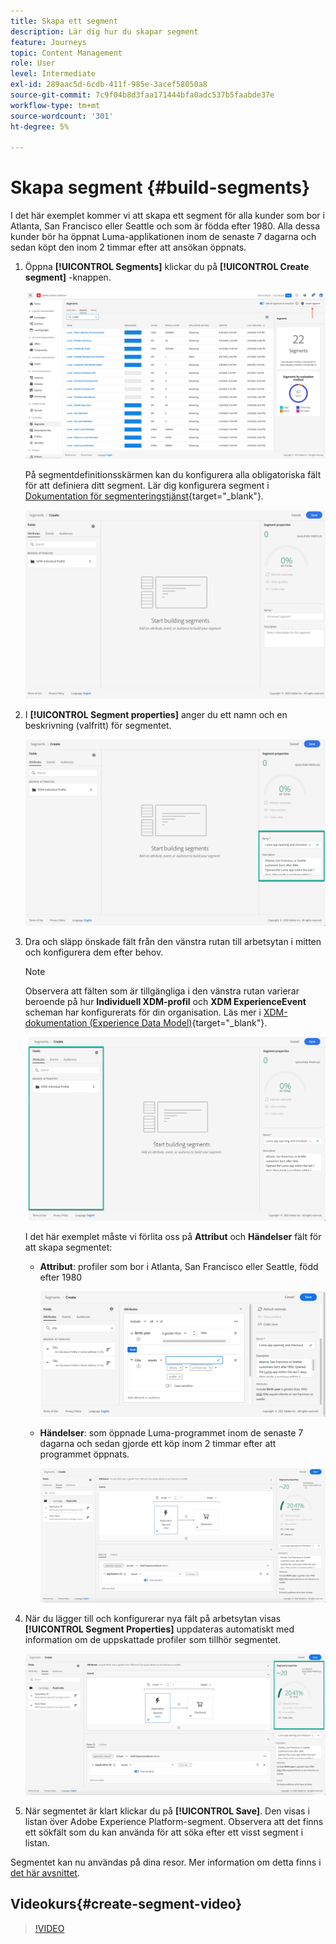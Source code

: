 ```yaml
---
title: Skapa ett segment
description: Lär dig hur du skapar segment
feature: Journeys
topic: Content Management
role: User
level: Intermediate
exl-id: 289aac5d-6cdb-411f-985e-3acef58050a8
source-git-commit: 7c9f04b8d3faa171444bfa0adc537b5faabde37e
workflow-type: tm+mt
source-wordcount: '301'
ht-degree: 5%

---
```


# Skapa segment {#build-segments}

I det här exemplet kommer vi att skapa ett segment för alla kunder som bor i Atlanta, San Francisco eller Seattle och som är födda efter 1980. Alla dessa kunder bör ha öppnat Luma-applikationen inom de senaste 7 dagarna och sedan köpt den inom 2 timmar efter att ansökan öppnats.

1. Öppna **[!UICONTROL Segments]** klickar du på **[!UICONTROL Create segment]** -knappen.

   ![](assets/create-segment.png)

   På segmentdefinitionsskärmen kan du konfigurera alla obligatoriska fält för att definiera ditt segment. Lär dig konfigurera segment i [Dokumentation för segmenteringstjänst](https://experienceleague.adobe.com/docs/experience-platform/segmentation/ui/overview.html){target=&quot;_blank&quot;}.

   ![](assets/segment-builder.png)

1. I **[!UICONTROL Segment properties]** anger du ett namn och en beskrivning (valfritt) för segmentet.

   ![](assets/segment-properties.png)

1. Dra och släpp önskade fält från den vänstra rutan till arbetsytan i mitten och konfigurera dem efter behov.

   >[!NOTE]
   >
   >Observera att fälten som är tillgängliga i den vänstra rutan varierar beroende på hur **Individuell XDM-profil** och **XDM ExperienceEvent** scheman har konfigurerats för din organisation.  Läs mer i [XDM-dokumentation (Experience Data Model)](https://experienceleague.adobe.com/docs/experience-platform/xdm/home.html?lang=sv){target=&quot;_blank&quot;}.

   ![](assets/drag-fields.png)

   I det här exemplet måste vi förlita oss på **Attribut** och **Händelser** fält för att skapa segmentet:

   * **Attribut**: profiler som bor i Atlanta, San Francisco eller Seattle, född efter 1980

      ![](assets/add-attributes.png)

   * **Händelser**: som öppnade Luma-programmet inom de senaste 7 dagarna och sedan gjorde ett köp inom 2 timmar efter att programmet öppnats.

      ![](assets/add-events.png)

1. När du lägger till och konfigurerar nya fält på arbetsytan visas **[!UICONTROL Segment Properties]** uppdateras automatiskt med information om de uppskattade profiler som tillhör segmentet.

   ![](assets/segment-estimate.png)

1. När segmentet är klart klickar du på **[!UICONTROL Save]**. Den visas i listan över Adobe Experience Platform-segment. Observera att det finns ett sökfält som du kan använda för att söka efter ett visst segment i listan.

Segmentet kan nu användas på dina resor. Mer information om detta finns i [det här avsnittet](../segment/about-segments.md).

## Videokurs{#create-segment-video}

>[!VIDEO](https://video.tv.adobe.com/v/334281?quality=12)
